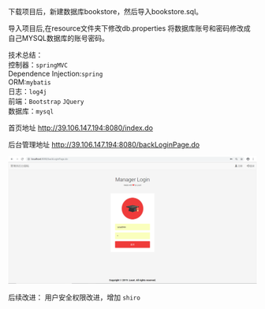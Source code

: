 下载项目后，新建数据库bookstore，然后导入bookstore.sql。

导入项目后,在resource文件夹下修改db.properties 将数据库账号和密码修改成自己MYSQL数据库的账号密码。

技术总结：<br>
  控制器：`springMVC` <br>
  Dependence Injection:`spring`<br>
  ORM:`mybatis`<br>
  日志：`log4j`<br>
  前端：`Bootstrap` `JQuery`<br>
  数据库：`mysql`<br>



首页地址 http://39.106.147.194:8080/index.do

后台管理地址 http://39.106.147.194:8080/backLoginPage.do

![](https://github.com/lxtq1q1/Online-Bookshop/blob/master/%E5%90%8E%E5%8F%B0%E7%99%BB%E9%99%86.png)<br>

后续改进：
用户安全权限改进，增加 `shiro`<br>



